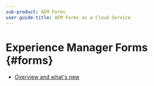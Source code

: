 ```yaml
---
sub-product: AEM Forms
user-guide-title: AEM Forms as a Cloud Service
---
```


# Experience Manager Forms {#forms}

+ [Overview and what's new](overview.md)